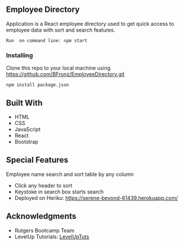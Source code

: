 ## Employee Directory

Application is a React employee directory used to get quick access to employee data with sort and search features. 

```
Run  on command line: npm start

```

### Installing
Clone this repo to your local machine using https://github.com/BFronz/EmployeeDirectory.git
 
```
npm install package.json

```

## Built With
* HTML
* CSS
* JavaScript
* React
* Bootstrap


 
## Special Features
Employee name search and sort table by any column
 - Click any header to sort
 - Keystoke in search box starts search
 - Deployed on Heriku:  <a href="https://serene-beyond-61439.herokuapp.com/">https://serene-beyond-61439.herokuapp.com/</a>


 
## Acknowledgments

* Rutgers Bootcamp Team
* LevelUp Tutorials: <a href="https://www.youtube.com/channel/UCyU5wkjgQYGRB0hIHMwm2Sg">LevelUpTuts</a>



